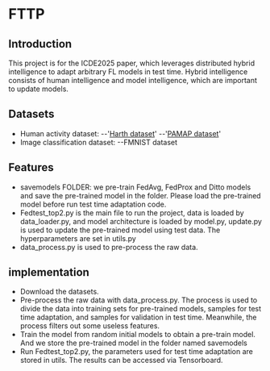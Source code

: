# FTTP

## Introduction
This project is for the ICDE2025 paper, which leverages distributed hybrid intelligence to adapt arbitrary FL models in test time. Hybrid intelligence consists of human intelligence and model intelligence, which are important to update models.

## Datasets
- Human activity dataset:
  --'[Harth dataset](https://archive.ics.uci.edu/dataset/779/harth)'
  --'[PAMAP dataset](https://archive.ics.uci.edu/dataset/231/pamap2+physical+activity+monitoring)'
- Image classification dataset:
  --FMNIST dataset

## Features
- savemodels FOLDER: we pre-train FedAvg, FedProx and Ditto models and save the pre-trained model in the folder. Please load the pre-trained model before run test time adaptation code.
- Fedtest_top2.py is the main file to run the project, data is loaded by data_loader.py, and model architecture is loaded by model.py, update.py is used to update the pre-trained model using test data. The hyperparameters are set in utils.py
- data_process.py is used to pre-process the raw data.

## implementation
- Download the datasets.
- Pre-process the raw data with data_process.py. The process is used to divide the data into training sets for pre-trained models, samples for test time adaptation, and samples for validation in test time. Meanwhile, the process filters out some useless features.
- Train the model from random initial models to obtain a pre-train model. And we store the pre-trained model in  the folder named savemodels
- Run Fedtest_top2.py, the parameters used for test time adaptation are stored in utils. The results can be accessed via Tensorboard.

